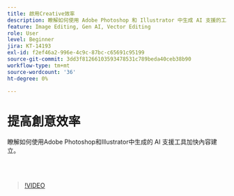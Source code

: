 ```yaml
---
title: 啟用Creative效率
description: 瞭解如何使用 Adobe Photoshop 和 Illustrator 中生成 AI 支援的工具加快內容建立Illustrator
feature: Image Editing, Gen AI, Vector Editing
role: User
level: Beginner
jira: KT-14193
exl-id: f2ef46a2-996e-4c9c-87bc-c65691c95199
source-git-commit: 3dd3f81266103593478531c789beda40ceb38b90
workflow-type: tm+mt
source-wordcount: '36'
ht-degree: 0%

---
```


# 提高創意效率

瞭解如何使用Adobe Photoshop和Illustrator中生成的 AI 支援工具加快內容建立。

<br> 

>[!VIDEO](https://video.tv.adobe.com/v/3446248?quality=12&learn=on&hidetitle=true&captions=chi_hant)
